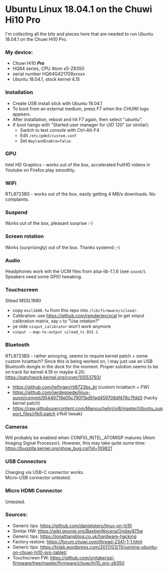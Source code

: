 # Ubuntu Linux 18.04.1 on the Chuwi Hi10 Pro

I'm collecting all the bits and pieces here that are needed to run Ubuntu 18.04.1 on the Chuwi Hi10 Pro.

### My device:
  * Chuwi Hi10 ___Pro___
  * HQ64 series, CPU Atom x5-Z8350
  * serial number HQ64G421709xxxxx
  * Ubuntu 18.04.1, stock kernel 4.15
  
### Installation

  * Create USB install stick with Ubuntu 18.04.1
  * To boot from an external medium, press F7 when the CHUWI logo appears.
  * After installation, reboot and hit F7 again, then select "ubuntu".
  * If boot hangs with "Started user manager for UID 120" (or similar):
    * Switch to text console with Ctrl-Alt-F4
    * Edit `/etc/gdm3/custom.conf`
    * Set `WaylandEnable=false`

### GPU

Intel HD Graphics - works out of the box, accelerated FullHD videos in Youtube on Firefox play smoothly.

### WiFi

RTL8723BS - works out of the box, easily getting 4 MB/s downloads. No complaints.

### Suspend

Works out of the box, pleasant surprise :-)

### Screen rotation

Works (surprisingly) out of the box. Thanks systemd ;-)

### Audio

Headphones work wih the UCM files from alsa-lib-1.1.6 (see `sound/`).
Speakers need some GPIO tweaking.

### Touchscreen

Silead MSSL1680

  * copy `mssl1680.fw` from this repo into `/lib/firmware/silead/`.
  * Calibration: use https://github.com/reinderien/xcal to get xinput calibration matrix, say `n` to "Use rotation?"
  * ye olde `xinput_calibrator` won't work anymore
  * `xinput --map-to-output silead_ts DSI-1`
  
### Bluetooth

RTL8723BS - rather annoying, seems to require kernel patch + some custom hciattach? Since this is being worked on, I may just use an USB Bluetooth dongle in the dock for the moment. Proper solution seems to be on track for kernel 4.19 or maybe 4.20: https://patchwork.kernel.org/cover/10553793/
  * https://github.com/lwfinger/rtl8723bs_bt (custom hciattach + FW)
  * https://github.com/jwrdegoede/linux-sunxi/commit/95440719e05c790f1bd91ed459708df476c7fdd3 (hacky kernel patch)
  * https://raw.githubusercontent.com/Manouchehri/vi8/master/Ubuntu_support_files/rfkill.patch (rfkill tweak)

### Cameras

Will probably be enabled when CONFIG_INTEL_ATOMISP matures (Atom Imaging Signal Processor). However, this may take quite some time: https://bugzilla.kernel.org/show_bug.cgi?id=109821

### USB Connectors

Charging via USB-C connector works.  
Micro-USB connector untested.

### Micro HDMI Connector

Untested.

### Sources:
  * Generic tips: https://github.com/danielotero/linux-on-hi10
  * Similar HW: https://wiki.gnome.org/BastienNocera/Ondav975w
  * Generic tips: https://jonathansblog.co.uk/hardware-hacking
  * Factory restore: https://forum.chuwi.com/thread-2341-1-1.html
  * Generic tips: https://txlab.wordpress.com/2017/03/11/running-ubuntu-on-chuwi-hi10-pro-tablet/
  * Touchscreen FW: https://github.com/onitake/gsl-firmware/tree/master/firmware/chuwi/hi10_pro-z8350

